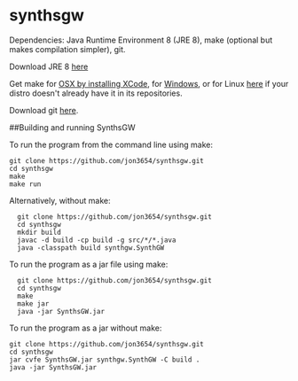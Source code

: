# synthsgw
Dependencies: Java Runtime Environment 8 (JRE 8), make (optional but makes compilation simpler), git.

Download JRE 8 [here](http://www.oracle.com/technetwork/java/javase/downloads/jre8-downloads-2133155.html)

Get make for [OSX by installing XCode](https://developer.apple.com/xcode/), for [Windows](http://gnuwin32.sourceforge.net/packages/make.htm), or for Linux [here](https://ftp.gnu.org/gnu/make/) if your distro doesn't already have it in its repositories.

Download git [here](https://git-scm.com/downloads).

##Building and running SynthsGW

To run the program from the command line using make:

  ```
  git clone https://github.com/jon3654/synthsgw.git
  cd synthsgw
  make
  make run
  ```

Alternatively, without make:

```
  git clone https://github.com/jon3654/synthsgw.git
  cd synthsgw
  mkdir build
  javac -d build -cp build -g src/*/*.java
  java -classpath build synthgw.SynthGW
  ```
  
To run the program as a jar file using make:
```
  git clone https://github.com/jon3654/synthsgw.git
  cd synthsgw
  make
  make jar
  java -jar SynthsGW.jar
  ```
To run the program as a jar without make:
  ```
  git clone https://github.com/jon3654/synthsgw.git
  cd synthsgw
  jar cvfe SynthsGW.jar synthgw.SynthGW -C build .
  java -jar SynthsGW.jar
  ```

